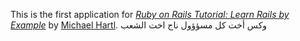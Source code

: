 This is the first application for 
[*Ruby on Rails Tutorial: Learn Rails by
Example*](http://railstutorial.org/)
by [Michael Hartl](http://michaelhartl.com/).
وكس أخت كل مسؤؤول ناج اخت الشعب 

